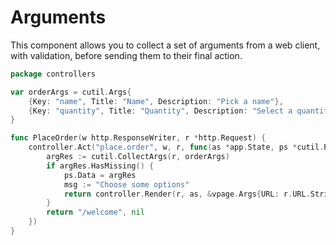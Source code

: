 # Arguments

This component allows you to collect a set of arguments from a web client, with validation, before sending them to their final action.

```go
package controllers

var orderArgs = cutil.Args{
	{Key: "name", Title: "Name", Description: "Pick a name"},
	{Key: "quantity", Title: "Quantity", Description: "Select a quantity", Type: "number", Default: "100"},
}

func PlaceOrder(w http.ResponseWriter, r *http.Request) {
	controller.Act("place.order", w, r, func(as *app.State, ps *cutil.PageState) (string, error) {
		argRes := cutil.CollectArgs(r, orderArgs)
		if argRes.HasMissing() {
			ps.Data = argRes
			msg := "Choose some options"
			return controller.Render(r, as, &vpage.Args{URL: r.URL.String(), Directions: msg, ArgRes: argRes}, ps, "breadcrumb")
		}
		return "/welcome", nil
	})
}
```
